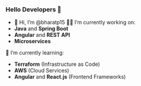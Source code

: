  ### Hello Developers 👋
- 👋 Hi, I’m @bharatp15
👨‍💻 I’m currently working on:
- **Java** and **Spring Boot**
- **Angular** and **REST API**
- **Microservices**

🌱 I’m currently learning:
- **Terraform** (Infrastructure as Code)
- **AWS** (Cloud Services)
- **Angular** and **React.js** (Frontend Frameworks)
